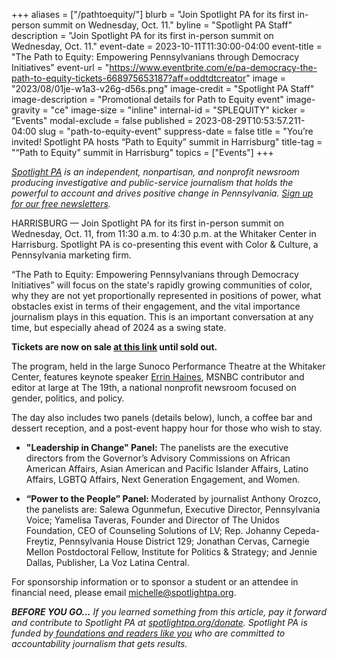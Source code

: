 +++
aliases = ["/pathtoequity/"]
blurb = "Join Spotlight PA for its first in-person summit on Wednesday, Oct. 11."
byline = "Spotlight PA Staff"
description = "Join Spotlight PA for its first in-person summit on Wednesday, Oct. 11."
event-date = 2023-10-11T11:30:00-04:00
event-title = "The Path to Equity: Empowering Pennsylvanians through Democracy Initiatives"
event-url = "https://www.eventbrite.com/e/pa-democracy-the-path-to-equity-tickets-668975653187?aff=oddtdtcreator"
image = "2023/08/01je-w1a3-v26g-d56s.png"
image-credit = "Spotlight PA Staff"
image-description = "Promotional details for Path to Equity event"
image-gravity = "ce"
image-size = "inline"
internal-id = "SPLEQUITY"
kicker = "Events"
modal-exclude = false
published = 2023-08-29T10:53:57.211-04:00
slug = "path-to-equity-event"
suppress-date = false
title = "You’re invited! Spotlight PA hosts “Path to Equity” summit in Harrisburg"
title-tag = "“Path to Equity” summit in Harrisburg"
topics = ["Events"]
+++

<a href="https://www.spotlightpa.org/"><em>Spotlight PA</em></a><em> is an independent, nonpartisan, and nonprofit newsroom producing investigative and public-service journalism that holds the powerful to account and drives positive change in Pennsylvania. </em><a href="https://www.spotlightpa.org/newsletters"><em>Sign up for our free newsletters</em></a><em>.</em>

HARRISBURG — Join Spotlight PA for its first in-person summit on<strong> </strong>Wednesday, Oct. 11, from 11:30 a.m. to 4:30 p.m. at the Whitaker Center in Harrisburg. Spotlight PA is co-presenting this event with Color &amp; Culture, a Pennsylvania marketing firm.

“The Path to Equity: Empowering Pennsylvanians through Democracy Initiatives” will focus on the state&#39;s rapidly growing communities of color, why they are not yet proportionally represented in positions of power, what obstacles exist in terms of their engagement, and the vital importance journalism plays in this equation. This is an important conversation at any time, but especially ahead of 2024 as a swing state.

<strong>Tickets are now on sale </strong><a href="https://www.eventbrite.com/e/pa-democracy-the-path-to-equity-tickets-668975653187?aff=oddtdtcreator"><strong>at this link</strong></a><strong> until sold out.</strong>

The program, held in the large Sunoco Performance Theatre at the Whitaker Center, features keynote speaker <a href="http://www.errinwhack.com/">Errin Haines</a>, MSNBC contributor and editor at large at The 19th, a national nonprofit newsroom focused on gender, politics, and policy.

The day also includes two panels (details below), lunch, a coffee bar and dessert reception, and a post-event happy hour for those who wish to stay.

- <strong>&#34;Leadership in Change&#34; Panel:</strong> The panelists are the executive directors from the Governor’s Advisory Commissions on African American Affairs, Asian American and Pacific Islander Affairs, Latino Affairs, LGBTQ Affairs, Next Generation Engagement, and Women.

- <strong>“Power to the People” Panel: </strong>Moderated by journalist Anthony Orozco, the panelists are: Salewa Ogunmefun, Executive Director, Pennsylvania Voice; Yamelisa Taveras, Founder and Director of The Unidos Foundation, CEO of Counseling Solutions of LV; Rep. Johanny Cepeda-Freytiz, Pennsylvania House District 129; Jonathan Cervas, Carnegie Mellon Postdoctoral Fellow, Institute for Politics &amp; Strategy; and Jennie Dallas, Publisher, La Voz Latina Central.

For sponsorship information or to sponsor a student or an attendee in financial need, please email <a href="mailto:michelle@spotlightpa.org">michelle@spotlightpa.org</a>.

<strong><em>BEFORE YOU GO…</em></strong><em> If you learned something from this article, pay it forward and contribute to Spotlight PA at </em><a href="http://spotlightpa.org/donate"><em>spotlightpa.org/donate</em></a><em>. Spotlight PA is funded by</em><a href="https://www.spotlightpa.org/support"><em> foundations and readers like you</em></a><em> who are committed to accountability journalism that gets results.</em>

